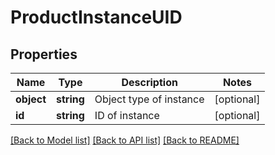 # ProductInstanceUID

## Properties
Name | Type | Description | Notes
------------ | ------------- | ------------- | -------------
**object** | **string** | Object type of instance | [optional] 
**id** | **string** | ID of instance | [optional] 

[[Back to Model list]](../README.md#documentation-for-models) [[Back to API list]](../README.md#documentation-for-api-endpoints) [[Back to README]](../README.md)


